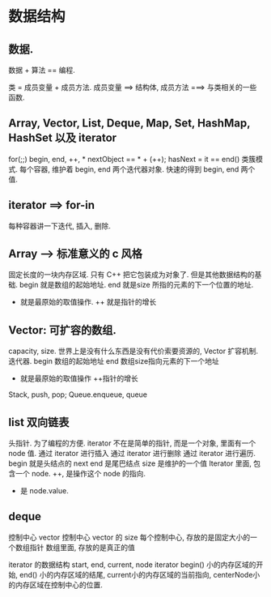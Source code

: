 # 数据结构

## 数据.

数据 + 算法 == 编程.

类 = 成员变量 + 成员方法. 成员变量 ==> 结构体, 成员方法 ===> 与类相关的一些函数.

## Array, Vector, List, Deque, Map, Set, HashMap, HashSet 以及 iterator
for(;;)
begin, end, ++, *
nextObject == * + (++);
hasNext = it == end()
类簇模式.
每个容器, 维护着 begin, end 两个迭代器对象. 快速的得到 begin, end 两个值.
## iterator ==> for-in


每种容器讲一下迭代, 插入, 删除. 

## Array --> 标准意义的 c 风格
固定长度的一块内存区域. 只有 C++ 把它包装成为对象了. 但是其他数据结构的基础.
begin 就是数组的起始地址.
end 就是size 所指的元素的下一个位置的地址.
* 就是最原始的取值操作.
++ 就是指针的增长

## Vector: 可扩容的数组.
capacity, size.
世界上是没有什么东西是没有代价索要资源的, Vector 扩容机制.
迭代器.
begin 数组的起始地址
end  数组size指向元素的下一个地址
* 就是最原始的取值操作
++指针的增长

Stack, push, pop; Queue.enqueue, queue

## list 双向链表
头指针. 为了编程的方便.
iterator 不在是简单的指针, 而是一个对象, 里面有一个 node 值.
通过 iterator 进行插入
通过 iterator 进行删除
通过 iterator 进行遍历.
begin 就是头结点的 next
end 是尾巴结点
size 是维护的一个值
Iterator 里面, 包含一个 node.
++, 是操作这个 node 的指向. 
* 是 node.value.

## deque

控制中心 vector
控制中心 vector 的 size
每个控制中心, 存放的是固定大小的一个数组指针
数组里面, 存放的是真正的值

iterator 的数据结构
start, end, current, node 
iterator begin() 小的内存区域的开始, end() 小的内存区域的结尾, current小的内存区域的当前指向, centerNode小的内存区域在控制中心的位置.
